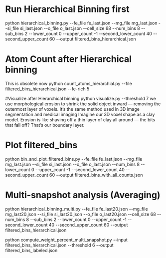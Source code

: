 # Run Hierarchical Binning first
python hierarchical_binning.py   --fe_file fe_last.json   --mg_file mg_last.json   --si_file si_last.json   --o_file o_last.json   --cell_size 68   --num_bins 8   --sub_bins 2   --lower_count 0   --upper_count -1   --second_lower_count 40   --second_upper_count 60   --output filtered_bins_hierarchical.json

# Atom Count after Hierarchical binning
This is obsolete now
python count_atoms_hierarchial.py --file filtered_bins_hierarchical.json --fe-rich 5


#Visualize after Hierarchical binning
python visualize.py --threshold 7
we use morphological erosion to shrink the solid object inward — removing the outermost layer of voxels.
It’s the same method used in 3D image segmentation and medical imaging
Imagine our 3D voxel shape as a clay model.
Erosion is like shaving off a thin layer of clay all around — the bits that fall off? That’s our boundary layer.


# Plot filtered_bins
python bin_and_plot_filtered_bins.py   --fe_file fe_last.json   --mg_file mg_last.json   --si_file si_last.json   --o_file o_last.json   --num_bins 8   --lower_count 0   --upper_count -1   --second_lower_count 40   --second_upper_count 60   --output filtered_bins_with_all_counts.json

# Multi-snapshot analysis (Averaging)

python hierarchical_binning_multi.py   --fe_file fe_last20.json   --mg_file mg_last20.json   --si_file si_last20.json   --o_file o_last20.json   --cell_size 68   --num_bins 8   --sub_bins 2   --lower_count 0   --upper_count -1   --second_lower_count 40   --second_upper_count 60   --output filtered_bins_hierarchical.json

 python compute_weight_percent_multi_snapshot.py  --input filtered_bins_hierarchical.json   --threshold 6   --output filtered_bins_labeled.json

